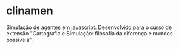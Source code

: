 # clinamen
Simulação de agentes em javascript. Desenvolvido para o curso de extensão "Cartografia e Simulação: filosofia da diferença e mundos possíveis".
